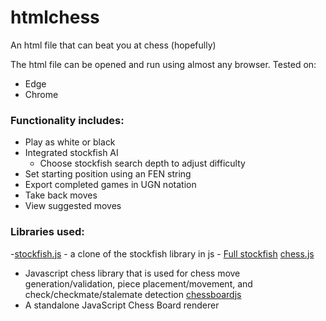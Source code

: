 # htmlchess
An html file that can beat you at chess (hopefully)

The html file can be opened and run using almost any browser.
Tested on:
- Edge
- Chrome

### Functionality includes: 
- Play as white or black
- Integrated stockfish AI
    - Choose stockfish search depth to adjust difficulty
- Set starting position using an FEN string
- Export completed games in UGN notation
- Take back moves
- View suggested moves


### Libraries used:
-[stockfish.js](https://github.com/nmrugg/stockfish.js)
    - a clone of the stockfish library in js
    - [Full stockfish](https://github.com/official-stockfish/Stockfish)
[chess.js](https://github.com/jhlywa/chess.js)
- Javascript chess library that is used for chess move generation/validation, piece placement/movement, and check/checkmate/stalemate detection
[chessboardjs](https://github.com/oakmac/chessboardjs/)
- A standalone JavaScript Chess Board renderer

